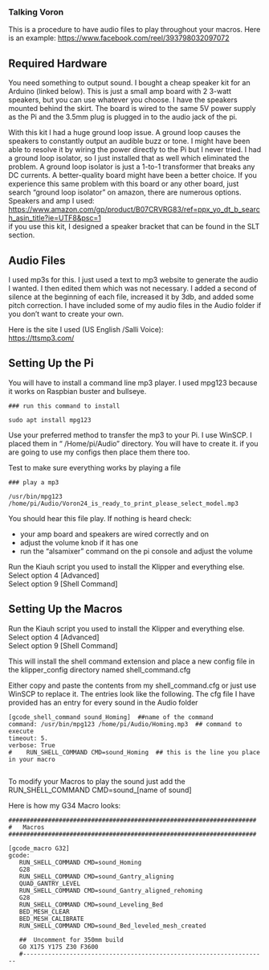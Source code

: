 ### Talking Voron ###  
This is a procedure to have audio files to play throughout your macros.
Here is an example: https://www.facebook.com/reel/393798032097072  
  
## Required Hardware ##
You need something to output sound. I bought a cheap speaker kit for an Arduino (linked below). This is just a small amp board with 2 3-watt speakers, but you can use whatever you choose.  I have the speakers mounted behind the skirt. The board is wired to the same 5V power supply as the Pi and the 3.5mm plug is plugged in to the audio jack of the pi. 
  
With this kit I had a huge ground loop issue. A ground loop causes the speakers to constantly output an audible buzz or tone. I might have been able to resolve it by wiring the power directly to the Pi but I never tried. I had a ground loop isolator, so I just installed that as well which eliminated the problem. A ground loop isolator is just a 1-to-1 transformer that breaks any DC currents.  A better-quality board might have been a better choice. If you experience this same problem with this board or any other board, just search “ground loop isolator” on amazon, there are numerous options.  
Speakers and amp I used:  
https://www.amazon.com/gp/product/B07CRVRG83/ref=ppx_yo_dt_b_search_asin_title?ie=UTF8&psc=1  
 if you use this kit, I designed a speaker bracket that can be found in the SLT section.  
  
## Audio Files ##
I used mp3s for this. I just used a text to mp3 website to generate the audio I wanted. I then edited them which was not necessary. I added a second of silence at the beginning of each file, increased it by 3db, and added some pitch correction. I have included some of my audio files in the Audio folder if you don’t want to create your own. 

Here is the site I used (US English /Salli Voice):  
https://ttsmp3.com/  
  
## Setting Up the Pi ##  
You will have to install a command line mp3 player. I used mpg123 because it works on Raspbian buster and bullseye.  
  
~~~
### run this command to install  
   
sudo apt install mpg123  

~~~
  
Use your preferred method to transfer the mp3 to your Pi. I use WinSCP. I placed them in “ /Home/pi/Audio” directory. You will have to create it. if you are going to use my configs then place them there too.
  
  
Test to make sure everything works by playing a file
~~~
### play a mp3  
   
/usr/bin/mpg123 /home/pi/Audio/Voron24_is_ready_to_print_please_select_model.mp3

~~~  
  
You should hear this file play. If nothing is heard check:  
-	your amp board and speakers are wired correctly and on  
-	adjust the volume knob if it has one  
-	run the “alsamixer” command on the pi console and adjust the volume  
  
    

Run the Kiauh script you used to install the Klipper and everything else.  
Select option 4 [Advanced]  
Select option 9 [Shell Command]  
  
## Setting Up the Macros ##  

Run the Kiauh script you used to install the Klipper and everything else.  
Select option 4 [Advanced]  
Select option 9 [Shell Command]  
  
This will install the shell command extension and place a new config file in the klipper_config directory named shell_command.cfg  

Either copy and paste the contents from my shell_command.cfg or just use WinSCP to replace it. The entries look like the following. The cfg file I have provided has an entry for every sound in the Audio folder

~~~
[gcode_shell_command sound_Homing]  ##name of the command  
command: /usr/bin/mpg123 /home/pi/Audio/Homing.mp3  ## command to execute  
timeout: 5.  
verbose: True  
#    RUN_SHELL_COMMAND CMD=sound_Homing  ## this is the line you place in your macro  
  
~~~  
  
  
 To modify your Macros to play the sound just add the RUN_SHELL_COMMAND CMD=sound_[name of sound]  
 
 Here is how my G34 Macro looks:  
   
 ~~~
#####################################################################  
#   Macros  
#####################################################################  
  
[gcode_macro G32]  
gcode:  
    RUN_SHELL_COMMAND CMD=sound_Homing  
    G28  
    RUN_SHELL_COMMAND CMD=sound_Gantry_aligning  
    QUAD_GANTRY_LEVEL  
    RUN_SHELL_COMMAND CMD=sound_Gantry_aligned_rehoming  
    G28  
    RUN_SHELL_COMMAND CMD=sound_Leveling_Bed  
    BED_MESH_CLEAR  
    BED_MESH_CALIBRATE  
    RUN_SHELL_COMMAND CMD=sound_Bed_leveled_mesh_created  
  
    ##  Uncomment for 350mm build  
    G0 X175 Y175 Z30 F3600  
    #--------------------------------------------------------------------  

~~~
  
 
 

